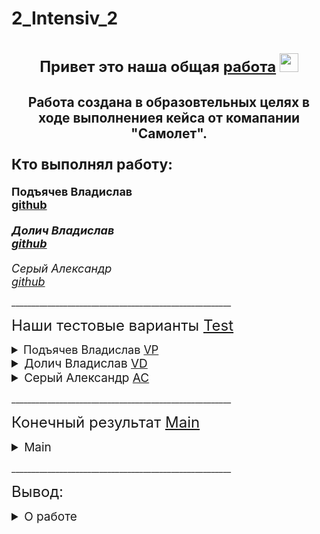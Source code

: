 **2_Intensiv_2**
==================================================================

<h1 align="center"><summary style="font-size: 24px;">Привет это наша общая <a href="https://github.com/Sr123Saha/2_Intensiv_2" target="_blank">работа</a> 
<img src="https://github.com/blackcater/blackcater/raw/main/images/Hi.gif" height="30"/></summary></h1>
<h2 align="center">Работа создана в образовтельных целях в ходе выполнениея кейса от комапании "Самолет".</h2>


<h3><summary style="font-size: 23px;">Кто выполнял работу:</summary></h3>
<h4 style="margin-bottom: 12px;"><summary style="font-size: 18px;">Подъячев Владислав<br><a href="https://github.com/darinbtw" target="_blank">github</a></summary></h4>
<h5 style="margin-bottom: 12px;"><summary style="font-size: 18px;">Долич Владислав<br><a href="https://github.com/vostakov" target="_blank">github</a></summary></h5>
<h6 style="margin-bottom: 12px;"><summary style="font-size: 18px;">Серый Александр<br><a href="https://github.com/Sr123Saha" target="_blank">github</a></summary></h6>

<h7></h7>
<h7></h7>
<h7></h7>
<h9>_______________________________________________________</h9>

<h8 align="center"><summary style="font-size: 24px;">Наши тестовые варианты  <a href="https://github.com/Sr123Saha/2_Intensiv_2/tree/main/Test" target="_blank">Test</a></summary> </h8>



<details style="text-align: left;">

  <summary style="font-size: 18px;">Подъячев Владислав  <a href="https://github.com/Sr123Saha/2_Intensiv_2/tree/main/Test/VP" target="_blank">VP</a></summary>

  <ul style="list-style-type: disc; padding-left: 20px; font-size: 14px; text-align: left;">
    <li><a href="https://github.com/Sr123Saha/2_Intensiv_2/blob/main/Test/VP/Baseline_with_filter_info.ipynb" target="_blank">Baseline_with_filter_info.ipynb</a> — baseline</li>
    <li><a href="https://github.com/Sr123Saha/2_Intensiv_2/blob/main/Test/VP/Baseline_with_filter_info.html" target="_blank">Baseline_with_filter_info.html</a> — baseline экспортированный в html</li>
    <li><a href="https://github.com/Sr123Saha/2_Intensiv_2/blob/main/Test/VP/valid.ipynb">valid_filtred.csv</a> — обработка изначальных данных valid</li>
    <li><a href="https://github.com/Sr123Saha/2_Intensiv_2/blob/main/Test/VP/valid_edit.csv" target="_blank">valid_edit.csv</a> — обработанные данные valid</li>
    <li><a href="https://github.com/Sr123Saha/2_Intensiv_2/blob/main/Test/VP/train_edit.csv">train_edit.csv</a> — обработанные данные train</li>
</ul>
</details>


<details style="text-align: left;">
  <summary style="font-size: 19px;">Долич Владислав <a href="https://github.com/Sr123Saha/2_Intensiv_2/tree/main/Test/VD" target="_blank">VD</a></summary>
  
  <ul style="list-style-type: disc; padding-left: 20px; font-size: 14px; text-align: left;">
    <li><a href="https://github.com/Sr123Saha/2_Intensiv_2/blob/main/Test/VD/Untitled-1.ipynb" target="_blank">untilted-1.ipynb</a> — обработка test.csv и valid.csv</li>
    <li><a href="https://github.com/Sr123Saha/2_Intensiv_2/blob/main/Test/VD/dogma4.csv" target="_blank">dogma4.csv</a> — обработанные изначальные данные train</li>
    <li><a href="https://github.com/Sr123Saha/2_Intensiv_2/blob/main/Test/VD/dogma5.csv" target="_blank">dogma5.csv</a> — обработанные изначальные данные valid</li>
    <li><a href="https://github.com/Sr123Saha/2_Intensiv_2/blob/main/Test/VD/test.ipynb" target="_blank">test.ipynb</a> — тестовый baseline</li>
    <li><a href="https://github.com/Sr123Saha/2_Intensiv_2/blob/main/Test/VD/mina.ipynb" target="_blank">mina.ipynb</a> — первая модель</li>
    <li><a href="https://github.com/Sr123Saha/2_Intensiv_2/blob/main/Test/VD/submission_file.csv" target="_blank">submission_file.csv</a> — обработанные изначальные данные valid</li>
    <li><a href="https://github.com/Sr123Saha/2_Intensiv_2/blob/main/Test/VD/vd_cleaned.csv" target="_blank">tr_cleaned.csv</a> — очищенные данные  train </li>
    <li><a href="https://github.com/Sr123Saha/2_Intensiv_2/blob/main/Test/VD/tr_cleaned.csv" target="_blank">vd_cleaned.csv</a> — очищенные данные  valid</li>
  </ul>
</details>

<details style="text-align: left;">
  <summary style="font-size: 19px;">Серый Александр <a href="https://github.com/Sr123Saha/2_Intensiv_2/tree/main/Test/AC" target="_blank">AC</a></summary>
  
  <ul style="list-style-type: disc; padding-left: 20px; font-size: 14px; text-align: left;">
    <li><a href="https://github.com/Sr123Saha/2_Intensiv_2/blob/main/Test/AC/baseline.ipynb" target="_blank">baseline.ipynb</a> — baseline</li>
    <li><a href="https://github.com/Sr123Saha/2_Intensiv_2/blob/main/Test/AC/tMod.ipynb" target="_blank">tMod.ipynb</a> — тест различных моделей</li>
    <li><a href="https://github.com/Sr123Saha/2_Intensiv_2/blob/main/Test/AC/trein.csv" target="_blank">trein.csv</a> — обработанные изначальные данные train</li>
    <li><a href="https://github.com/Sr123Saha/2_Intensiv_2/blob/main/Test/AC/val.csv" target="_blank">val.csv</a> — обработанные изначальные данные valid</li>
    <li><a href="https://github.com/Sr123Saha/2_Intensiv_2/blob/main/Test/AC/balans.ipynb" target="_blank">balans.ipynb</a> — проверка как поведет себя модель при балансировке</li>
    
</ul>


</details>

<h7> </h7>
<h7> </h7>
<h7> </h7>


<h12>_______________________________________________________</h12>

<h8 align="center"><summary style="font-size: 24px;">Конечный результат <a href="https://github.com/Sr123Saha/2_Intensiv_2/tree/main/main" target="_blank">Main</a></summary> </h8>

<details style="text-align: left;">
  <summary style="font-size: 19px;">Main</a></summary></summary>
  <ul style="list-style-type: disc; padding-left: 20px; font-size: 14px; text-align: left;">
    <li><a href="https://github.com/Sr123Saha/2_Intensiv_2/blob/main/main/50on50.ipynb" target="_blank">50on50.ipynb</a> — данные для проверки работы модели и для проверки результата при одинаковом количестве нулей и едениц в тестовых данных</li>
    <li><a href="https://github.com/Sr123Saha/2_Intensiv_2/blob/main/main/main.ipynb" target="_blank">main.ipynb</a> — конечная работа</li>
    <li><a href="https://github.com/Sr123Saha/2_Intensiv_2/blob/main/main/main.html" target="_blank">main.html</a> — конечная работа</li>
    <li><a href="https://github.com/Sr123Saha/2_Intensiv_2/blob/main/main/train.csv" target="_blank">train.csv</a> — данные выданные нам для обучения</li>
    <li><a href="https://github.com/Sr123Saha/2_Intensiv_2/blob/main/main/valid.csv" target="_blank">valid.csv</a> — данные выданные нам для тестирования</li>
    <li><a href="https://github.com/Sr123Saha/2_Intensiv_2/blob/main/main/Отчёт" target="_blank">Отчет</a> — презентация нашей работы</li>
    
</ul>
</details>



<h12>_______________________________________________________</h12>


<h8 align="center"><summary style="font-size: 24px;">Вывод:</summary> </h8>
<details style="text-align: left;">
  <summary style="font-size: 19px;">О работе</summary>
  
  <ul style="list-style-type: disc; padding-left: 20px; font-size: 14px; text-align: left;">
    <li>Работа была достаточно интересной и сложной. Мы узнали много нового, а также впервые построили несколько моделей. Думаю судить строго не стоит так как это наша первая работа с такими типами данных и моделями. Тем не менее, мы готовы к конструктивной критике так как без неё сложно выявить ошибки и исправить их, что в свою очередь помогает нам продвигаться дальше в обучении..</li>
</ul>
</details>


 











<!-- 
Папка Test создана и разделена на каждого учасника, для того, чтобы не мешать друг другу разработкой в 1 файле, а так же, чтобы каждый поэкспериментировал. Так же, чтобы имелась возможность иногда подсмотреть у другого и использовать это.
В ней находятся три бейслайна, а так же первые самостоятельные попытки каждого, в соответствующих их инициалам папках.

Папка Main является главной ветвью разработки, где создаётся итоговая модель.

ВНИМАНИЕ !!! ПАПКА ТЕСТ ЭТО НАШЕ ПОЛЕ ЭКСПЕРИМЕНТОВ ЧТОБЫ УЛУЧШИТЬ КОНЕЧНЫЙ РЕЗУЛЬТАТ 


Работу выполняют

ИСП-23в

Подъячев Владислав Алексеевич
экспериментировал в Test\VP

Долич Владислав Андреевич
экспериментировал в Test\VD

ИСП-22

Серый Александр Вадимович
экспериментировал в Test\AC  -->
